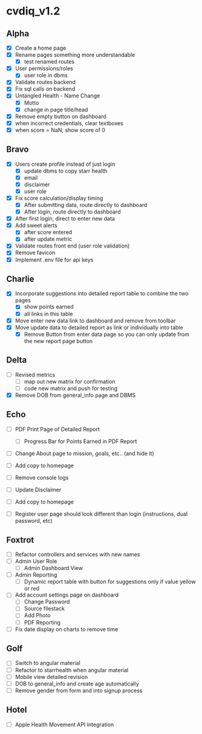 # cvdiq_v1.2

## Alpha
- [x] Create a home page
- [x] Rename pages something more understandable
	- [x] test renamed routes
- [x] User permissions/roles
	- [x] user role in dbms
- [x] Validate routes backend
- [x] Fix sql calls on backend
- [x] Untangled Health - Name Change
	- [x] Motto
	- [x] change in page title/head
- [x] Remove empty button on dashboard
- [x] when incorrect credentials, clear textboxes
- [x] when score = NaN, show score of 0

## Bravo
- [x] Users create profile instead of just login
	- [x] update dbms to copy starr health
	- [x] email
	- [x] disclaimer 
	- [x] user role
- [x] Fix score calculation/display timing
	- [x] After submitting data, route directly to dashboard
	- [x] After login, route directly to dashboard
- [x] After first login, direct to enter new data
- [x] Add sweet alerts
	- [x] after score entered
	- [x] after update metric
- [x] Validate routes front end (user role validation)
- [x] Remove favicon
- [x] Implement .env file for api keys

## Charlie
- [x] Incorporate suggestions into detailed report table to combine the two pages
	- [x] show points earned
	- [x] all links in this table
- [x] Move enter new data link to dashboard and remove from toolbar
- [x] Move update data to detailed report as link or individually into table
	- [x] Remove Button from enter data page so you can only update from the new report page button

## Delta
- [ ] Revised metrics
	- [ ] map out new matrix for confirmation
	- [ ] code new matrix and push for testing
- [x] Remove DOB from general_info page and DBMS

## Echo
- [ ] PDF Print Page of Detailed Report
	- [ ] Progress Bar for Points Earned in PDF Report
- [ ] Change About page to mission, goals, etc.. (and hide it)
- [ ] Add copy to homepage
- [ ] Remove console logs
- [ ] Update Disclaimer
- [ ] Add copy to homepage
- [ ] Register user page should look different than login (instructions, dual password, etc)


## Foxtrot
- [ ] Refactor controllers and services with new names
- [ ] Admin User Role
	- [ ] Admin Dashboard View
- [ ] Admin Reporting
	- [ ] Dynamic report table with button for suggestions only if value yellow or red
- [ ] Add account settings page on dashboard
	- [ ] Change Password
	- [ ] Source filestack
	- [ ] Add Photo
	- [ ] PDF Reporting
- [ ] Fix date display on charts to remove time

## Golf
- [ ] Switch to angular material
- [ ] Refactor to starrhealth when angular material
- [ ] Mobile view detailed revision
- [ ] DOB to general_info and create age automatically
- [ ] Remove gender from form and into signup process

## Hotel
- [ ] Apple Health Movement API Integration
